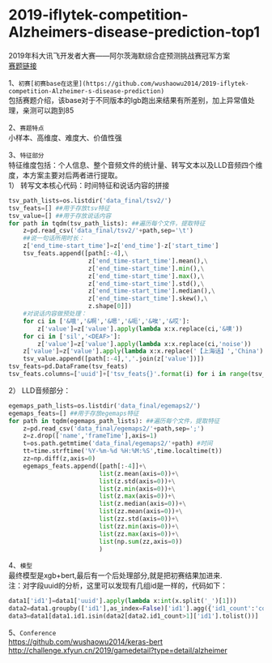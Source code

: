 # 2019-iflytek-competition-Alzheimers-disease-prediction-top1
2019年科大讯飞开发者大赛——阿尔茨海默综合症预测挑战赛冠军方案<br>
[赛题链接](http://challenge.xfyun.cn/2019/gamedetail?type=detail/alzheimer)


1、`初赛[初赛base在这里](https://github.com/wushaowu2014/2019-iflytek-competition-Alzheimer-s-disease-prediction)`<br>
包括赛题介绍，该base对于不同版本的lgb跑出来结果有所差别，加上异常值处理，亲测可以跑到85<br>

2、`赛题特点`  
小样本、高维度、难度大、价值性强<br>

3、`特征部分`  
特征维度包括：个人信息、整个音频文件的统计量、转写文本以及LLD音频四个维度，本方案主要对后两者进行提取。<br>
1） 转写文本核心代码：时间特征和说话内容的拼接
```python
tsv_path_lists=os.listdir('data_final/tsv2/')
tsv_feats=[] ##用于存放tsv特征
tsv_value=[] ##用于存放说话内容
for path in tqdm(tsv_path_lists): ##遍历每个文件，提取特征
    z=pd.read_csv('data_final/tsv2/'+path,sep='\t')
    ##说一句话所用时长：
    z['end_time-start_time']=z['end_time']-z['start_time']
    tsv_feats.append([path[:-4],\
                      z['end_time-start_time'].mean(),\
                      z['end_time-start_time'].min(),\
                      z['end_time-start_time'].max(),\
                      z['end_time-start_time'].std(),\
                      z['end_time-start_time'].median(),\
                      z['end_time-start_time'].skew(),\
                      z.shape[0]])
    #对说话内容做预处理：
    for ci in ['&哦','&啊','&嗯','&呃','&唉','&哎']:
        z['value']=z['value'].apply(lambda x:x.replace(ci,'&噢'))
    for ci in ['sil','<DEAF>']:
        z['value']=z['value'].apply(lambda x:x.replace(ci,'noise'))
    z['value']=z['value'].apply(lambda x:x.replace('【上海话】','China'))
    tsv_value.append([path[:-4],','.join(z['value'])])
tsv_feats=pd.DataFrame(tsv_feats)
tsv_feats.columns=['uuid']+['tsv_feats{}'.format(i) for i in range(tsv_feats.shape[1]-1)]
```
2） LLD音频部分：
```python
egemaps_path_lists=os.listdir('data_final/egemaps2/')
egemaps_feats=[] ##用于存放egemaps特征
for path in tqdm(egemaps_path_lists): ##遍历每个文件，提取特征
    z=pd.read_csv('data_final/egemaps2/'+path,sep=';')
    z=z.drop(['name','frameTime'],axis=1)
    t=os.path.getmtime('data_final/egemaps2/'+path) #时间
    tt=time.strftime('%Y-%m-%d %H:%M:%S',time.localtime(t))
    zz=np.diff(z,axis=0)
    egemaps_feats.append([path[:-4]]+\
                         list(z.mean(axis=0))+\
                         list(z.std(axis=0))+\
                         list(z.min(axis=0))+\
                         list(z.max(axis=0))+\
                         list(z.median(axis=0))+\
                         list(zz.mean(axis=0))+\
                         list(zz.std(axis=0))+\
                         list(zz.min(axis=0))+\
                         list(zz.max(axis=0))+\
                         list(np.sum(zz,axis=0))
                         )
```
4、`模型`<br>
最终模型是xgb+bert,最后有一个后处理部分,就是把初赛结果加进来.<br>
注：对字段uuid的分析，这里可以发现有几组id是一样的，代码如下：<br>
```python
data1['id1']=data1['uuid'].apply(lambda x:int(x.split('_')[1]))
data2=data1.groupby(['id1'],as_index=False)['id1'].agg({'id1_count':'count'})
data3=data1[data1.id1.isin(data2[data2.id1_count>1]['id1'].tolist())]
```
5、`Conference`<br>
https://github.com/wushaowu2014/keras-bert  
http://challenge.xfyun.cn/2019/gamedetail?type=detail/alzheimer  

